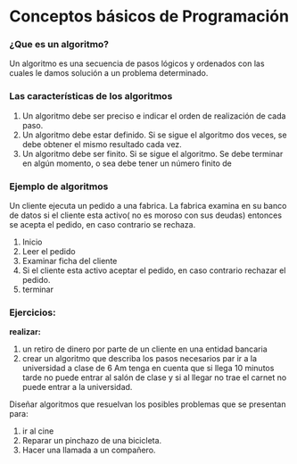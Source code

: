 # Conceptos básicos de Programación

### ¿Que es un algoritmo?
Un algoritmo es una secuencia de pasos lógicos y ordenados con las cuales le damos solución a un problema determinado.

### Las características de los algoritmos 
1. Un algoritmo debe ser preciso e indicar el orden de realización de cada paso.
2. Un algoritmo debe estar definido. Si se sigue el algoritmo dos veces, se debe obtener el mismo resultado cada vez.
3. Un algoritmo debe ser finito. Si se sigue el algoritmo. Se debe terminar en algún momento, o sea debe tener un número finito de 

### Ejemplo de algoritmos
Un cliente ejecuta un pedido a una fabrica. La fabrica examina en su banco de datos si el cliente esta activo( no es moroso con sus deudas) entonces se acepta el pedido, en caso contrario se rechaza.
1. Inicio
2. Leer el pedido
3. Examinar ficha del cliente
4. Si el cliente esta activo aceptar el pedido, en caso contrario rechazar el pedido.
5. terminar


### Ejercicios:
**realizar:**
1. un retiro de dinero por parte de un cliente en una entidad bancaria
2. crear un algoritmo que describa los pasos necesarios par ir a la universidad a clase de 6 Am tenga en cuenta que si llega 10 minutos tarde no puede entrar al salón de clase y si al llegar no trae el carnet no puede entrar a la universidad.

Diseñar algoritmos que resuelvan los posibles problemas que se presentan para:
1. ir al cine
2. Reparar un pinchazo de una bicicleta.
3. Hacer una llamada a un compañero.
